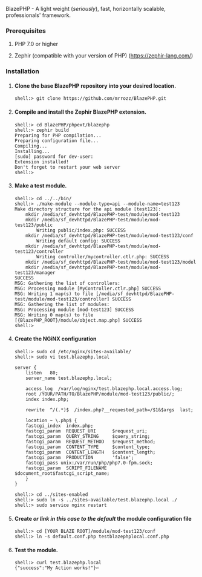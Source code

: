 BlazePHP - A light weight (*seriously*), fast, horizontally scalable, professionals' framework.


### Prerequisites

1. PHP 7.0 or higher

2. Zephir (compatible with your version of PHP) (https://zephir-lang.com/)


### Installation

1. #### Clone the base BlazePHP repository into your desired location.

   ```shell:> git clone https://github.com/mrrozz/BlazePHP.git```

2. #### Compile and install the Zephir BlazePHP extension.

   ```
   shell:> cd BlazePHP/phpext/blazephp
   shell:> zephir build
   Preparing for PHP compilation...
   Preparing configuration file...
   Compiling...
   Installing...
   [sudo] password for dev-user:
   Extension installed!
   Don't forget to restart your web server
   shell:>
   ```

3. #### Make a test module.

	```
	shell:> cd ../../bin/
	shell:> ./make-module --module-type=api --module-name=test123
	Make directory structure for the api module [test123]:
	    mkdir /media/sf_devhttpd/BlazePHP-test/module/mod-test123
	    mkdir /media/sf_devhttpd/BlazePHP-test/module/mod-test123/public
	        Writing public/index.php: SUCCESS
	    mkdir /media/sf_devhttpd/BlazePHP-test/module/mod-test123/conf
	        Writing default config: SUCCESS
	    mkdir /media/sf_devhttpd/BlazePHP-test/module/mod-test123/controller
	        Writing controller/mycontroller.ctlr.php: SUCCESS
	    mkdir /media/sf_devhttpd/BlazePHP-test/module/mod-test123/model
	    mkdir /media/sf_devhttpd/BlazePHP-test/module/mod-test123/manager
	SUCCESS
	MSG: Gathering the list of controllers:
	MSG: Processing module [MyController.ctlr.php] SUCCESS
	MSG: Writing 1 map(s) to file [/media/sf_devhttpd/BlazePHP-test/module/mod-test123/controller] SUCCESS
	MSG: Gathering the list of modules:
	MSG: Processing module [mod-test123] SUCCESS
	MSG: Writing 0 map(s) to file [{BlazePHP_ROOT}/module/object.map.php] SUCCESS
	shell:>
	```

4. #### Create the NGiNX configuration

	```
	shell:> sudo cd /etc/nginx/sites-available/
	shell:> sudo vi test.blazephp.local
	```

	```
	server {
	    listen   80;
	    server_name test.blazephp.local;

	    access_log  /var/log/nginx/test.blazephp.local.access.log;
	    root /YOUR/PATH/TO/BlazePHP/module/mod-test123/public/;
	    index index.php;

	    rewrite  ^/(.*)$  /index.php?__requested_path=/$1&$args  last;

	    location ~ \.php$ {
	    fastcgi_index  index.php;
	    fastcgi_param  REQUEST_URI      $request_uri;
	    fastcgi_param  QUERY_STRING     $query_string;
	    fastcgi_param  REQUEST_METHOD   $request_method;
	    fastcgi_param  CONTENT_TYPE     $content_type;
	    fastcgi_param  CONTENT_LENGTH   $content_length;
	    fastcgi_param  PRODUCTION       'false';
	    fastcgi_pass unix:/var/run/php/php7.0-fpm.sock;
	    fastcgi_param  SCRIPT_FILENAME  $document_root$fastcgi_script_name;
	    }
	}
	```

	```
	shell:> cd ../sites-enabled
	shell:> sudo ln -s ../sites-available/test.blazephp.local ./
	shell:> sudo service nginx restart
	```

5. #### Create *or link in this case to the default* the module configuration file

	```
	shell:> cd [YOUR BLAZE ROOT]/module/mod-test123/conf
	shell:> ln -s default.conf.php testblazephplocal.conf.php
	```

6. #### Test the module.

	```
	shell:> curl test.blazephp.local
	{"success":"My Action works!"}⏎
	```
